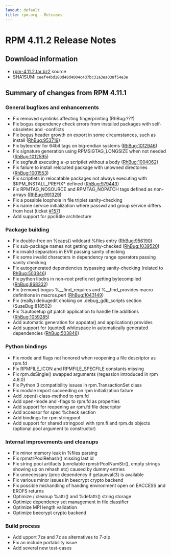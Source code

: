 ```yaml
---
layout: default
title: rpm.org - Releases
---
```


# RPM 4.11.2 Release Notes



## Download information

 * [rpm-4.11.2.tar.bz2](http://ftp.rpm.org/releases/rpm-4.11.x/rpm-4.11.2.tar.bz2) source
 * SHA1SUM: `ceef44bd180d48d4004c437bc31a3ea038f54e3e`

## Summary of changes from RPM 4.11.1

### General bugfixes and enhancements

 * Fix removed symlinks affecting fingerprinting (RhBug:???)
 * Fix bogus dependency check errors from installed packages with self-obsoletes and -conflicts
 * Fix bogus header growth on export in some circumstances, such as install ([RhBug:953719](https://bugzilla.redhat.com/show_bug.cgi?id=953719))
 * Fix byteorder for 64bit tags on big-endian systems ([RhBug:1012946](https://bugzilla.redhat.com/show_bug.cgi?id=1012946))
 * Fix signature generation using RPMSIGTAG_LONGSIZE when not needed ([RhBug:1012595](https://bugzilla.redhat.com/show_bug.cgi?id=1012595))
 * Fix segfault executing a -p <lua> scriptlet without a body ([RhBug:1004062](https://bugzilla.redhat.com/show_bug.cgi?id=1004062))
 * Fix failure to install relocated package with unowned directories ([RhBug:1001553](https://bugzilla.redhat.com/show_bug.cgi?id=1001553))
 * Fix scriptlets in relocatable packages not always executing with $RPM_INSTALL_PREFIX* defined ([RhBug:979443](https://bugzilla.redhat.com/show_bug.cgi?id=979443))
 * Fix RPMTAG_NOSOURCE and RPMTAG_NOPATCH tags defined as non-arrays ([RhBug:991329](https://bugzilla.redhat.com/show_bug.cgi?id=991329))
 * Fix a possible loophole in file triplet sanity-checking
 * Fix name service initialization where passwd and group service differs from host (ticket [#157](http://rpm.org/ticket/157))
 * Add support for ppc64le architecture

### Package building

 * Fix double-free on %caps() wildcard %files entry ([RhBug:956190](https://bugzilla.redhat.com/show_bug.cgi?id=956190))
 * Fix sub-package names not getting sanity-checked ([RhBug:1039520](https://bugzilla.redhat.com/show_bug.cgi?id=1039520))
 * Fix invalid separators in EVR passing sanity checking
 * Fix some invalid characters in dependency range operators passing sanity checking
 * Fix autogenerated dependencies bypassing sanity-checking (related to [RhBug:503846](https://bugzilla.redhat.com/show_bug.cgi?id=503846))
 * Fix python libdirs in non-root prefix not getting bytecompiled ([RhBug:868332](https://bugzilla.redhat.com/show_bug.cgi?id=868332))
 * Fix (remove) bogus %__find_requires and %__find_provides macro definitions in macros.perl ([RhBug:1043149](https://bugzilla.redhat.com/show_bug.cgi?id=1043149))
 * Fix (really) debugedit choking on .debug_gdb_scripts section (SuseBug:818502)
 * Fix %autosetup git patch application to handle file additions ([RhBug:1059285](https://bugzilla.redhat.com/show_bug.cgi?id=1059285))
 * Add automatic generation for appdata() and application() provides
 * Add support for (quoted) whitespace in automatically generated dependencies ([RhBug:503846](https://bugzilla.redhat.com/show_bug.cgi?id=503846))

### Python bindings

 * Fix mode and flags not honored when reopening a file descriptor as rpm.fd
 * Fix RPMFILE_ICON and RPMFILE_SPECFILE constants missing
 * Fix rpm.dsSingle() swapped arguments (regession introduced in rpm 4.8.0)
 * Fix Python 3 compatibility issues in rpm.TransactionSet class
 * Fix module import succeeding on rpm initialization failure
 * Add .open() class-method to rpm.fd
 * Add open-mode and -flags to rpm.fd as properties
 * Add support for reopening an rpm.fd file descriptor
 * Add accessor for spec %check section
 * Add bindings for rpm stringpool
 * Add support for shared stringpool with rpm.fi and rpm.ds objects (optional pool argument to constructor)

### Internal improvements and cleanups

 * Fix minor memory leak in %files parsing
 * Fix rpmstrPoolRehash() missing last id
 * Fix string pool artifacts (unreliable rpmstrPoolNumStr(), empty strings showing up on rehash etc) caused by dummy entries
 * Fix unnecessary /proc dependency if getauxval(3) is available
 * Fix various minor issues in beecrypt crypto backend
 * Fix possible mishandling of handing environment open on EACCESS and EROFS returns
 * Optimize / cleanup %attr() and %defattr() string storage
 * Optimize dependency set management in file classifier
 * Optimize MPI length validation
 * Optimize beecrypt crypto backend


### Build process

 * Add upport 7za and 7z as alternatives to 7-zip
 * Fix an include portability issue
 * Add several new test-cases
